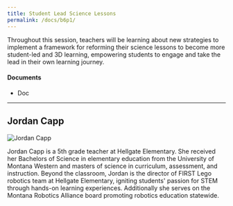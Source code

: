```yaml
---
title: Student Lead Science Lessons
permalink: /docs/b6p1/
---
```


Throughout this session, teachers will be learning about new strategies to implement a framework for reforming their science lessons to become more student-led and 3D learning, empowering students to engage and take the lead in their own learning journey.

#### Documents
 - Doc

***

## Jordan Capp

![Jordan Capp](../monday/breakout3/images/capp.jpeg)

Jordan Capp is a 5th grade teacher at Hellgate Elementary. She received her Bachelors of Science in elementary education from the University of  Montana Western and masters of science in curriculum, assessment, and instruction. Beyond the classroom, Jordan is the director of FIRST Lego robotics team at Hellgate Elementary, igniting students' passion for STEM through hands-on learning experiences.  Additionally she serves on the Montana Robotics Alliance board promoting robotics education statewide.
